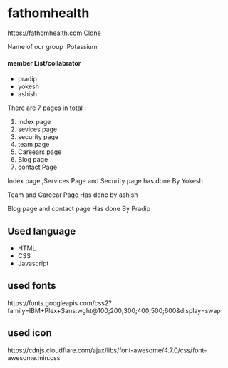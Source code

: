 # fathomhealth
https://fathomhealth.com Clone
<p>Name of our group :Potassium</p>
<h4>member List/collabrator</h4>
<ul>
<li>pradip</li>
<li>yokesh</li>
<li>ashish</li>
</ul>
<p>There are 7 pages in total :</p>
<ol>
<li>Index page</li>
<li>sevices page</li>
<li>security page</li>
<li>team page</li>
<li>Careears page</li>
<li>Blog page</li>
<li>contact Page</li>
</ol>
<p>Index page ,Services Page and Security page has done By Yokesh</p>
<p>Team and Careear Page Has done by ashish</p>
<p>Blog page and contact page Has  done By Pradip</p>
<h2>Used language</h2>
<ul>
  <li>HTML</li>
  <li>CSS</li>
  <li>Javascript</li>
 </ul>
<h2>used fonts</h2>
 https://fonts.googleapis.com/css2?family=IBM+Plex+Sans:wght@100;200;300;400;500;600&display=swap
<h2>used icon</h2>
https://cdnjs.cloudflare.com/ajax/libs/font-awesome/4.7.0/css/font-awesome.min.css
  
